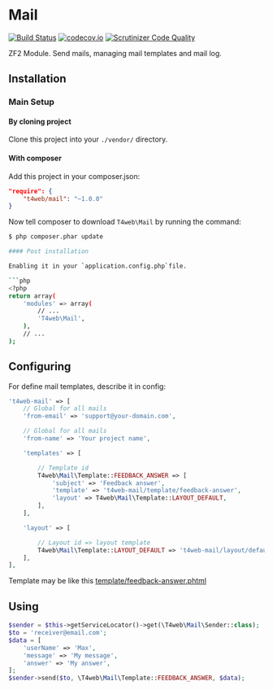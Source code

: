 # Mail

[![Build Status](https://travis-ci.org/t4web/Mail.svg?branch=master)](https://travis-ci.org/t4web/Mail)
[![codecov.io](http://codecov.io/github/t4web/Mail/coverage.svg?branch=master)](http://codecov.io/github/t4web/Mail?branch=master)
[![Scrutinizer Code Quality](https://scrutinizer-ci.com/g/t4web/Mail/badges/quality-score.png?b=master)](https://scrutinizer-ci.com/g/t4web/Mail/?branch=master)

ZF2 Module. Send mails, managing mail templates and mail log.

Installation
------------
### Main Setup

#### By cloning project

Clone this project into your `./vendor/` directory.

#### With composer

Add this project in your composer.json:

```json
"require": {
    "t4web/mail": "~1.0.0"
}
```

Now tell composer to download `T4web\Mail` by running the command:

```bash
$ php composer.phar update

#### Post installation

Enabling it in your `application.config.php`file.

```php
<?php
return array(
    'modules' => array(
        // ...
        'T4web\Mail',
    ),
    // ...
);
```

Configuring
------------
For define mail templates, describe it in config:

```php
't4web-mail' => [
    // Global for all mails
    'from-email' => 'support@your-domain.com',

    // Global for all mails
    'from-name' => 'Your project name',

    'templates' => [

        // Template id
        T4web\Mail\Template::FEEDBACK_ANSWER => [
            'subject' => 'Feedback answer',
            'template' => 't4web-mail/template/feedback-answer',
            'layout' => T4web\Mail\Template::LAYOUT_DEFAULT,
        ],
    ],

    'layout' => [

        // Layout id => layout template
        T4web\Mail\Template::LAYOUT_DEFAULT => 't4web-mail/layout/default',
    ],
],
```

Template may be like this [template/feedback-answer.phtml](https://github.com/t4web/Mail/blob/master/view/t4web-mail/template/feedback-answer.phtml)

Using
------------
```php
$sender = $this->getServiceLocator()->get(\T4web\Mail\Sender::class);
$to = 'receiver@email.com';
$data = [
    'userName' => 'Max',
    'message' => 'My message',
    'answer' => 'My answer',
];
$sender->send($to, \T4web\Mail\Template::FEEDBACK_ANSWER, $data);
```